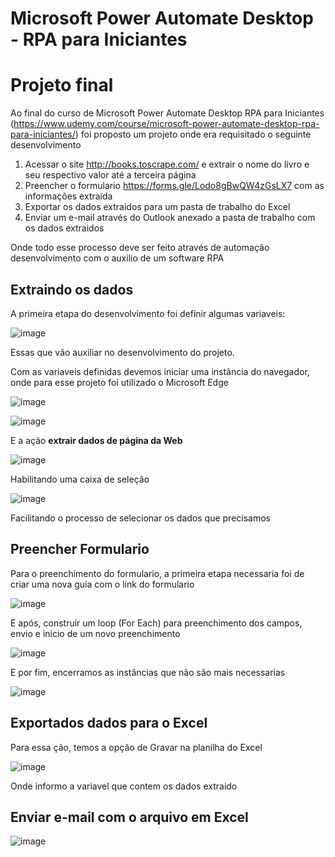 # Microsoft Power Automate Desktop - RPA para Iniciantes

# Projeto final

Ao final do curso de Microsoft Power Automate Desktop RPA para Iniciantes (https://www.udemy.com/course/microsoft-power-automate-desktop-rpa-para-iniciantes/) foi proposto um projeto onde era requisitado o seguinte desenvolvimento

1) Acessar o site http://books.toscrape.com/ e extrair o nome do livro e seu respectivo valor até a terceira página
2) Preencher o formulario https://forms.gle/Lodo8gBwQW4zGsLX7 com as informações extraida 
3) Exportar os dados extraidos para um pasta de trabalho do Excel 
4) Enviar um e-mail através do Outlook anexado a pasta de trabalho com os dados extraidos 

Onde todo esse processo deve ser feito através de automação desenvolvimento com o auxilio de um software RPA

## Extraindo os dados 

A primeira etapa do desenvolvimento foi definir algumas variaveis:

![image](https://user-images.githubusercontent.com/62486279/153303397-4b592967-cde5-4772-8f3a-9c80665f7639.png)

Essas que vão auxiliar no desenvolvimento do projeto.

Com as variaveis  definidas devemos iniciar uma instância do navegador, onde para esse projeto foi utilizado o Microsoft Edge 

![image](https://user-images.githubusercontent.com/62486279/153303506-fc8c4335-3291-49ec-9085-d0f4bd735f6b.png)

![image](https://user-images.githubusercontent.com/62486279/153303681-9da6d6ab-c205-40fe-bd87-3b2648fbce87.png)

E a ação **extrair dados de página da Web**

![image](https://user-images.githubusercontent.com/62486279/153303831-6685f32a-6791-409e-94d7-7c97c65fe903.png)

Habilitando uma caixa de seleção

![image](https://user-images.githubusercontent.com/62486279/153305128-1e967c72-b2ee-4527-a9c4-12b36a79b185.png)

Facilitando o processo de selecionar os dados que precisamos  

## Preencher Formulario 

Para o preenchimento do formulario, a primeira etapa necessaria foi de criar uma nova guia com o link do formulario

![image](https://user-images.githubusercontent.com/62486279/153307189-adceeb7f-2bd4-4512-b255-98188211ec1a.png)

E após, construir um loop (For Each) para preenchimento dos campos, envio e inicio de um novo preenchimento 

![image](https://user-images.githubusercontent.com/62486279/153307289-ab0db5f8-e37a-4054-96c2-05120a364065.png)

E por fim, encerramos as instâncias que não são mais necessarias

![image](https://user-images.githubusercontent.com/62486279/153307617-0da1a189-3df9-49db-a81e-e533a7adce3d.png)

## Exportados dados para o Excel 

Para essa ção, temos a opção de Gravar na planilha do Excel

![image](https://user-images.githubusercontent.com/62486279/153307727-85fe209b-cb57-4175-b2a0-6029c458e5e0.png)

Onde informo a variavel que contem os dados extraido 

## Enviar e-mail com o arquivo em Excel 

![image](https://user-images.githubusercontent.com/62486279/153307822-d5641563-de70-4a99-9492-b45be516999f.png)

